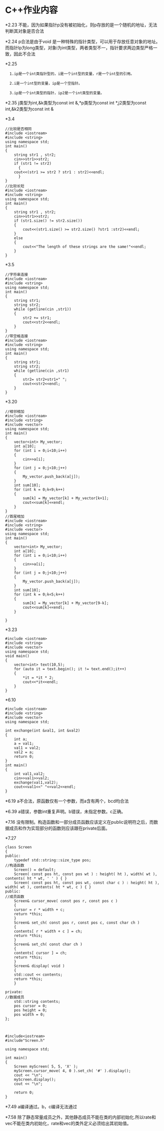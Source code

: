 # C++作业内容
*2.23 不能，因为如果指针p没有被初始化，则p存放的是一个随机的地址，无法判断其对象是否合法

*2.24 p合法是由于void 是一种特殊的指针类型，可以用于存放任意对象的地址。而指针lp为long类型，对象i为int类型，两者类型不一，指针要求两边类型严格一致，因此不合法

*2.25 
      
      1.ip是一个int类指针型的，i是一个int型的变量，r是一个int型的引用。
      
      2.i是一个int型的变量，ip是一个空指针。
      
      3.ip是一个int类型的指针，ip2是一个int类型的变量。
      
*2.35 j类型为int,&k类型为const int &,*p类型为const int *,j2类型为const int,&k2类型为const int &

*3.4

	//比较是否相同
	#include <iostream>
	#include <string>
	using namespace std;
	int main()
	{	
	    string str1 , str2;
	    cin>>str1>>str2;
	    if (str1 != str2)
	      {
		cout<<(str1 >= str2 ? str1 : str2)<<endl;
	      }
	}
	//比较长短
	#include <iostream>
	#include <string>
	using namespace std;
	int main()
	{	
		string str1 , str2;
		cin>>str1>>str2;
		if (str1.size() != str2.size())
		{
			cout<<(str1.size() >= str2.size() ?str1 :str2)<<endl;
		}
		else
		{
			cout<<"The length of these strings are the same!"<<endl;
		}	
	}

*3.5

	//字符串连接
	#include <iostream>
	#include <string>
	using namespace std;
	int main()
	{	
		string str1;
		string str2;
		while (getline(cin ,str1))
		{
			str2 += str1;
			cout<<str2<<endl;
		}		
	}	
	//带空格连接
	#include <iostream>
	#include <string>
	using namespace std;
	int main()
	{	
		string str1;
		string str2;
		while (getline(cin ,str1)
		{
			str2= str2+str1+" ";
			cout<<str2<<endl;
		}
	}

*3.20

	//相邻相加
	#include <iostream>
	#include <string>
	#include <vector>
	using namespace std;
	int main()
	{	
		vector<int> My_vector;
		int a[10];
		for (int i = 0;i<10;i++)
		{
			cin>>a[i];
		}
		for (int j = 0;j<10;j++)
		{
			My_vector.push_back(a[j]);
		}
		int sum[10];
		for (int k = 0;k<9;k++)
		{
			sum[k] = My_vector[k] + My_vector[k+1];
			cout<<sum[k]<<endl;
		}
	} 
	//首尾相加
	#include <iostream>
	#include <string>
	#include <vector>
	using namespace std;
	int main()
	{	
		vector<int> My_vector;
		int a[10];
		for (int i = 0;i<10;i++)
		{
			cin>>a[i];
		}
		for (int j = 0;j<10;j++)
		{
			My_vector.push_back(a[j]);
		}
		int sum[10];
		for (int k = 0;k<5;k++)
		{
			sum[k] = My_vector[k] + My_vector[9-k];
			cout<<sum[k]<<endl;
		}

	} 

*3.23

	#include <iostream>
	#include <string>
	#include <vector>
	using namespace std;
	void main()
	{	
		vector<int> text(10,5);
		for (auto it = text.begin(); it != text.end();it++) 
		{
			*it = *it * 2;
			cout<<*it<<endl;	
		}
	} 

*6.10

	#include <iostream>
	#include <string>
	#include <vector>
	using namespace std;

	int exchange(int &val1, int &val2)
	{
		int a;
		a = val1;
		val1 = val2;
		val2 = a;
		return 0;
	}
	int main()
	{	
		int val1,val2;
		cin>>val1>>val2;
		exchange(val1,val2);
		cout<<val1<<" "<<val2<<endl;
	}

*6.19 a不合法，原函数仅有一个参数，而a含有两个，bcd均合法

*6.39 a错误，参数int重复声明。b错误，未指定参数。c正确。

*7.16 没有限制。构造函数和一部分成员函数应该定义在public说明符之后，而数据成员和作为实现部分的函数则应该跟在private后面。

*7.27 

	class Screen
	{   
	public:
	    typedef std::string::size_type pos;
	//构造函数
	    Screen() = default;
	    Screen( const pos ht, const pos wt ) : height( ht ), width( wt ), contents( ht * wt, ' ' ) { }
	    Screen( const pos ht, const pos wt, const char c ) : height( ht ), width( wt ), contents( ht * wt, c ) { }
	public:
	//成员函数
	    Screen& cursor_move( const pos r, const pos c )
	    {
		cursor = r * width + c;
		return *this;
	    }
	    Screen& set_ch( const pos r, const pos c, const char ch )
	    {
		contents[ r * width + c ] = ch;
		return *this;
	    }
	    Screen& set_ch( const char ch )
	    {
		contents[ cursor ] = ch;
		return *this;
	    } 
	    Screen& display( void )
	    {
		std::cout << contents;
		return *this;
	    }

	private:
	//数据成员
	    std::string contents;
	    pos cursor = 0;
	    pos height = 0;
	    pos width = 0;
	};
	
  	
	
	#include<iostream>
	#include"Screen.h"

	using namespace std;

	int main()
	{
	    Screen myScreen( 5, 5, 'X' );
	    myScreen.cursor_move( 4, 0 ).set_ch( '#' ).display();
	    cout << "\n";
	    myScreen.display();
	    cout << "\n";

	    return 0;
	}

*7.49 a编译通过。b，c编译无法通过

*7.58 除了静态常量成员之外，其他静态成员不能在类的内部初始化.所以rate和vec不能在类内初始化，rate和vec的类外定义必须给出其初始值。

